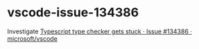 # vscode-issue-134386
Investigate [Typescript type checker gets stuck · Issue #134386 · microsoft/vscode](https://github.com/microsoft/vscode/issues/134386)
